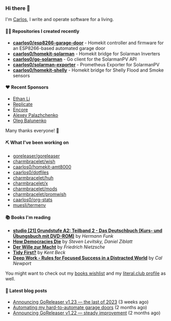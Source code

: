 ### Hi there 👋

I'm [Carlos](https://caarlos0.dev), I write and operate software for a living.

#### 👨‍💻 Repositories I created recently
- **[caarlos0/esp8266-garage-door](https://github.com/caarlos0/esp8266-garage-door)** - Homekit controller and firmware for an ESP8266-based automated garage door
- **[caarlos0/homekit-solarman](https://github.com/caarlos0/homekit-solarman)** - Homekit bridge for Solarman Inverters
- **[caarlos0/go-solarman](https://github.com/caarlos0/go-solarman)** - Go client for the SolarmanPV API
- **[caarlos0/solarman-exporter](https://github.com/caarlos0/solarman-exporter)** - Prometheus Exporter for SolarmanPV
- **[caarlos0/homekit-shelly](https://github.com/caarlos0/homekit-shelly)** - Homekit bridge for Shelly Flood and Smoke sensors


#### ❤️ Recent Sponsors
- [Ethan Li](https://github.com/ethanjli)
- [Replicate](https://github.com/replicate)
- [Encore](https://github.com/encoredev)
- [Alexey Palazhchenko](https://github.com/AlekSi)
- [Oleg Balunenko](https://github.com/obalunenko)

Many thanks everyone! 🙏

#### ⛏️ What I've been working on

- [goreleaser/goreleaser](https://github.com/goreleaser/goreleaser)
- [charmbracelet/wish](https://github.com/charmbracelet/wish)
- [caarlos0/homekit-amt8000](https://github.com/caarlos0/homekit-amt8000)
- [caarlos0/dotfiles](https://github.com/caarlos0/dotfiles)
- [charmbracelet/huh](https://github.com/charmbracelet/huh)
- [charmbracelet/x](https://github.com/charmbracelet/x)
- [charmbracelet/mods](https://github.com/charmbracelet/mods)
- [charmbracelet/promwish](https://github.com/charmbracelet/promwish)
- [caarlos0/org-stats](https://github.com/caarlos0/org-stats)
- [muesli/termenv](https://github.com/muesli/termenv)

#### 📚 Books I'm reading
- **[studio [21] Grundstufe A2: Teilband 2 - Das Deutschbuch (Kurs- und Übungsbuch mit DVD-ROM)](https://literal.club/caarlos0/book/hermann-funk-studio-21-grundstufe-a2-teilband-2-das-deutschbuch-kurs-und-ubungsbuch-mit-dvd-rom-9zuoy)** by _Hermann Funk_
- **[How Democracies Die](https://literal.club/caarlos0/book/how-democracies-die-5395k)** by _Steven Levitsky, Daniel Ziblatt_
- **[Der Wille zur Macht](https://literal.club/caarlos0/book/friedrich-nietzsche-der-wille-zur-macht-5cvbc)** by _Friedrich Nietzsche_
- **[Tidy First?](https://literal.club/caarlos0/book/kent-beck-tidy-first-ewn0y)** by _Kent Beck_
- **[Deep Work - Rules for Focused Success in a Distracted World](https://literal.club/caarlos0/book/deep-work-wbun9)** by _Cal Newport_

You might want to check out my
[books wishlist](https://www.amazon.com.br/hz/wishlist/ls/EB8P7VS717SV)
and my [literal.club profile](https://literal.club/caarlos0) as well.

#### 📄 Latest blog posts
- [Announcing GoReleaser v1.23 — the last of 2023](https://carlosbecker.com/posts/goreleaser-v1.23/) (3 weeks ago)
- [Automating my hard-to-automate garage doors](https://carlosbecker.com/posts/homekit-garage/) (2 months ago)
- [Announcing GoReleaser v1.22 — steady improvement](https://carlosbecker.com/posts/goreleaser-v1.22/) (2 months ago)
